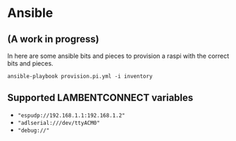 # Ansible

## (A work in progress)

In here are some ansible bits and pieces to provision a raspi with the correct bits and pieces.

```
ansible-playbook provision.pi.yml -i inventory
```

## Supported LAMBENTCONNECT variables

- `"espudp://192.168.1.1:192.168.1.2"`
- `"adlserial:///dev/ttyACM0"`
- `"debug://"`